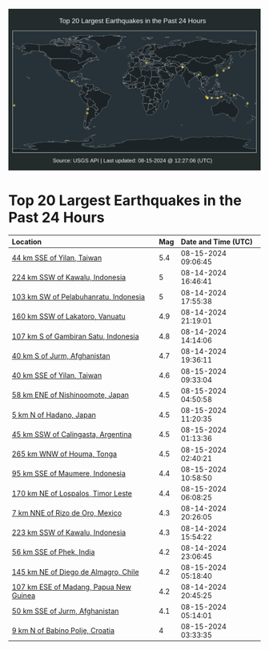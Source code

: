 ![Map](./map.png)

# Top 20 Largest Earthquakes in the Past 24 Hours

| Location | Mag | Date and Time (UTC) |
|:---|:---|:---|
| [44 km SSE of Yilan, Taiwan](https://earthquake.usgs.gov/earthquakes/eventpage/us7000n74c) | 5.4 | 08-15-2024 09:06:45 |
| [224 km SSW of Kawalu, Indonesia](https://earthquake.usgs.gov/earthquakes/eventpage/us6000nk43) | 5 | 08-14-2024 16:46:41 |
| [103 km SW of Pelabuhanratu, Indonesia](https://earthquake.usgs.gov/earthquakes/eventpage/us6000nk4l) | 5 | 08-14-2024 17:55:38 |
| [160 km SSW of Lakatoro, Vanuatu](https://earthquake.usgs.gov/earthquakes/eventpage/us7000n71x) | 4.9 | 08-14-2024 21:19:01 |
| [107 km S of Gambiran Satu, Indonesia](https://earthquake.usgs.gov/earthquakes/eventpage/us6000nk3i) | 4.8 | 08-14-2024 14:14:06 |
| [40 km S of Jurm, Afghanistan](https://earthquake.usgs.gov/earthquakes/eventpage/us6000nk6q) | 4.7 | 08-14-2024 19:36:11 |
| [40 km SSE of Yilan, Taiwan](https://earthquake.usgs.gov/earthquakes/eventpage/us7000n74i) | 4.6 | 08-15-2024 09:33:04 |
| [58 km ENE of Nishinoomote, Japan](https://earthquake.usgs.gov/earthquakes/eventpage/us7000n73m) | 4.5 | 08-15-2024 04:50:58 |
| [5 km N of Hadano, Japan](https://earthquake.usgs.gov/earthquakes/eventpage/us7000n750) | 4.5 | 08-15-2024 11:20:35 |
| [45 km SSW of Calingasta, Argentina](https://earthquake.usgs.gov/earthquakes/eventpage/us7000n72w) | 4.5 | 08-15-2024 01:13:36 |
| [265 km WNW of Houma, Tonga](https://earthquake.usgs.gov/earthquakes/eventpage/us7000n737) | 4.5 | 08-15-2024 02:40:21 |
| [95 km SSE of Maumere, Indonesia](https://earthquake.usgs.gov/earthquakes/eventpage/us7000n74w) | 4.4 | 08-15-2024 10:58:50 |
| [170 km NE of Lospalos, Timor Leste](https://earthquake.usgs.gov/earthquakes/eventpage/us7000n73x) | 4.4 | 08-15-2024 06:08:25 |
| [7 km NNE of Rizo de Oro, Mexico](https://earthquake.usgs.gov/earthquakes/eventpage/us7000n718) | 4.3 | 08-14-2024 20:26:05 |
| [223 km SSW of Kawalu, Indonesia](https://earthquake.usgs.gov/earthquakes/eventpage/us6000nk3y) | 4.3 | 08-14-2024 15:54:22 |
| [56 km SSE of Phek, India](https://earthquake.usgs.gov/earthquakes/eventpage/us7000n729) | 4.2 | 08-14-2024 23:06:45 |
| [145 km NE of Diego de Almagro, Chile](https://earthquake.usgs.gov/earthquakes/eventpage/us7000n73t) | 4.2 | 08-15-2024 05:18:40 |
| [107 km ESE of Madang, Papua New Guinea](https://earthquake.usgs.gov/earthquakes/eventpage/us7000n71w) | 4.2 | 08-14-2024 20:45:25 |
| [50 km SSE of Jurm, Afghanistan](https://earthquake.usgs.gov/earthquakes/eventpage/us7000n73r) | 4.1 | 08-15-2024 05:14:01 |
| [9 km N of Babino Polje, Croatia](https://earthquake.usgs.gov/earthquakes/eventpage/us7000n73a) | 4 | 08-15-2024 03:33:35 |
